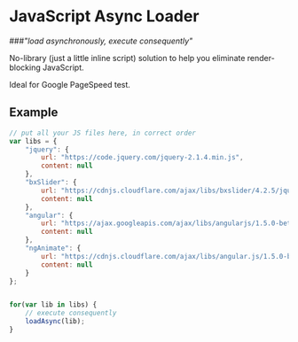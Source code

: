 # JavaScript Async Loader

###_"load asynchronously, execute consequently"_

No-library (just a little inline script) solution to help you eliminate render-blocking JavaScript. 

Ideal for Google PageSpeed test.

## Example

```js
// put all your JS files here, in correct order
var libs = {
    "jquery": {
        url: "https://code.jquery.com/jquery-2.1.4.min.js",
        content: null
    },
    "bxSlider": {
        url: "https://cdnjs.cloudflare.com/ajax/libs/bxslider/4.2.5/jquery.bxslider.min.js",
        content: null
    },
    "angular": {
        url: "https://ajax.googleapis.com/ajax/libs/angularjs/1.5.0-beta.2/angular.min.js",
        content: null
    },
    "ngAnimate": {
        url: "https://cdnjs.cloudflare.com/ajax/libs/angular.js/1.5.0-beta.2/angular-animate.min.js",
        content: null
    }
};


for(var lib in libs) {
    // execute consequently
    loadAsync(lib);
}
```
